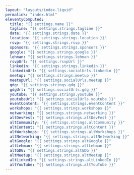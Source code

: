```yaml
---
layout: "layouts/index.liquid"
permalink: "index.html"
eleventyComputed:
  title: "{{ settings.name }}"
  tagline: "{{ settings.strings.tagline }}"
  date: "{{ settings.strings.date }}"
  location: "{{ settings.strings.location }}"
  rsvp: "{{ settings.strings.rsvp }}"
  sponsors: "{{ settings.strings.sponsors }}"
  google: "{{ settings.strings.google }}"
  lehman: "{{ settings.strings.lehman }}"
  rsvpUrl: "{{ settings.rsvpUrl }}"
  linkedin: "{{ settings.strings.linkedin }}"
  linkedinUrl: "{{ settings.socialUrls.linkedin }}"
  meetup: "{{ settings.strings.meetup }}"
  meetupUrl: "{{ settings.socialUrls.meetup }}"
  gdg: "{{ settings.strings.gdg }}"
  gdgUrl: "{{ settings.socialUrls.gdg }}"
  youtube: "{{ settings.strings.youtube }}"
  youtubeUrl: "{{ settings.socialUrls.youtube }}"
  eventContent: "{{ settings.strings.eventContent }}"
  workshops: "{{ settings.strings.workshops }}"
  networking: "{{ settings.strings.networking }}"
  altDevFest: "{{ settings.strings.altDevFest }}"
  altCommunity: "{{ settings.strings.altCommunity }}"
  altContent: "{{ settings.strings.altContent }}"
  altWorkshops: "{{ settings.strings.altWorkshops }}"
  altNetworking: "{{ settings.strings.altNetworking }}"
  altGoogle: "{{ settings.strings.altGoogle }}"
  altLehman: "{{ settings.strings.altLehman }}"
  altGDG: "{{ settings.strings.altGDG }}"
  altMeetup: "{{ settings.strings.altMeetup }}"
  altLinkedIn: "{{ settings.strings.altLinkedIn }}"
  altYouTube: "{{ settings.strings.altYouTube }}"
---
```


